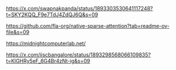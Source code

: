 https://x.com/swapnakpanda/status/1893303530641117248?t=SKY2KQQ_F9e7TdJ4ZdQJ6Q&s=09

https://github.com/fla-org/native-sparse-attention?tab=readme-ov-file&s=09

https://midnightcomputerlab.net/

https://x.com/iiscbangalore/status/1893298568066109835?t=KlGHRy5eF_6G4Br4zNt-ig&s=09